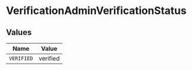 # VerificationAdminVerificationStatus


## Values

| Name       | Value      |
| ---------- | ---------- |
| `VERIFIED` | verified   |